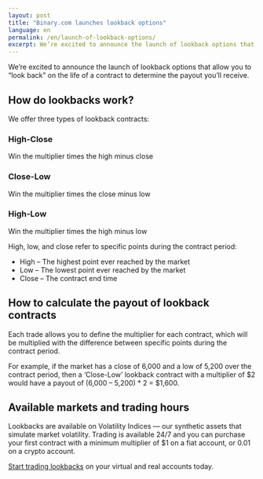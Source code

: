 ```yaml
---
layout: post
title: "Binary.com launches lookback options"
language: en
permalink: /en/launch-of-lookback-options/
excerpt: We’re excited to announce the launch of lookback options that allow you to “look back” on the life of a contract to determine the payout you’ll receive...
---
```

We’re excited to announce the launch of lookback options that allow you to “look back” on the life of a contract to determine the payout you’ll receive.

## How do lookbacks work?

We offer three types of lookback contracts:


<div class="row center-text">
	<div class="col-md-4">
        <div class="fill-bg-color md-padding">
            <h3>High-Close</h3>
            <p>Win the multiplier times the high minus close</p>
        </div>
	</div>
	<div class="col-md-4">
        <div class="fill-bg-color md-padding">
            <h3>Close-Low</h3>
            <p>Win the multiplier times the close minus low</p>
         </div>   
	</div>
    <div class="col-md-4">
           <div class="fill-bg-color md-padding">
            <h3>High-Low</h3>
            <p>Win the multiplier times the high minus low</p>
          </div>      
	</div>
</div>	


High, low, and close refer to specific points during the contract period:

<ul class="bullet">
    <li>High – The highest point ever reached by the market</li>
    <li>Low – The lowest point ever reached by the market</li>
    <li>Close – The contract end time</li>
</ul>



## How to calculate the payout of lookback contracts

Each trade allows you to define the multiplier for each contract, which will be multiplied with the difference between specific points during the contract period.

For example, if the market has a close of 6,000 and a low of 5,200 over the contract period, then a ‘Close-Low’ lookback contract with a multiplier of $2 would have a payout of (6,000 – 5,200) * 2 = $1,600.

## Available markets and trading hours

Lookbacks are available on Volatility Indices –– our synthetic assets that simulate market volatility. Trading is available 24/7 and you can purchase your first contract with a minimum multiplier of $1 on a fiat account, or 0.01 on a crypto account.

<a href="https://www.binary.com/en/trading.html?market=volidx&duration_amount=3&duration_units=m&amount=10&amount_type=payout&expiry_type=duration&underlying=R_10&formname=lookbackhigh&multiplier=1">Start trading lookbacks</a> on your virtual and real accounts today.

